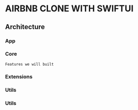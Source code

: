 # AIRBNB CLONE WITH SWIFTUI 

## Architecture 

### App
    
### Core
    Features we will built
    
### Extensions
### Utils
### Utils
